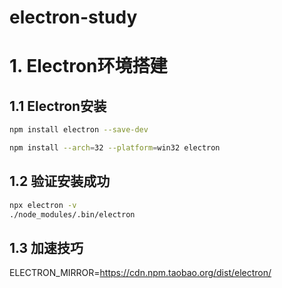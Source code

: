 # electron-study

# 1. Electron环境搭建

## 1.1 Electron安装

```bash
npm install electron --save-dev
```

```bash
npm install --arch=32 --platform=win32 electron
```

## 1.2 验证安装成功

```bash
npx electron -v
./node_modules/.bin/electron
```

## 1.3 加速技巧

ELECTRON_MIRROR=https://cdn.npm.taobao.org/dist/electron/
